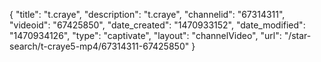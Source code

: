 {
    "title": "t.craye",
    "description": "t.craye",
    "channelid": "67314311",
    "videoid": "67425850",
    "date_created": "1470933152",
    "date_modified": "1470934126",
    "type": "captivate",
    "layout": "channelVideo",
    "url": "\/star-search\/t-craye5-mp4\/67314311-67425850"
}